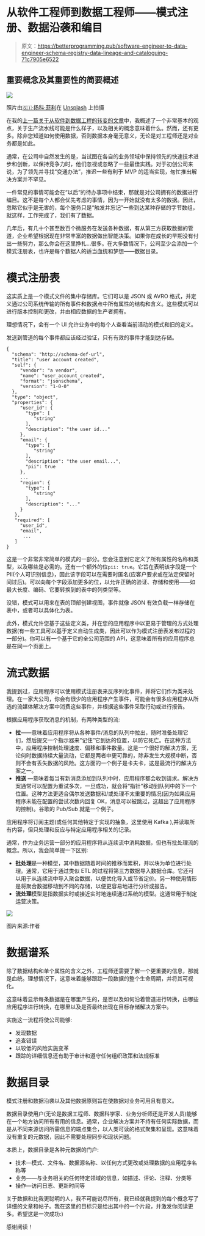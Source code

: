 # 从软件工程师到数据工程师——模式注册、数据沿袭和编目

> 原文：<https://betterprogramming.pub/software-engineer-to-data-engineer-schema-registry-data-lineage-and-cataloguing-71c7905e6522>

## 重要概念及其重要性的简要概述

![](img/dc6af47cd0859ee83ad6f8ebf516a5f2.png)

照片由[🇸🇮·扬科·菲利](https://unsplash.com/@itfeelslikefilm?utm_source=medium&utm_medium=referral)在 [Unsplash](https://unsplash.com?utm_source=medium&utm_medium=referral) 上拍摄

在我的[上一篇关于从软件到数据工程的转变的文章](/from-software-engineer-to-data-engineer-the-basics-part-1-535c0837b591)中，我概述了一个非常基本的观点，关于生产流水线可能是什么样子，以及相关的概念意味着什么。然而，还有更多。除非您知道如何使用数据，否则数据本身毫无意义，无论是对工程师还是对业务都是如此。

通常，在公司中自然发生的是，当试图在各自的业务领域中保持领先的快速技术进步和创新，以保持竞争力时，他们忽视或忽略了一些最佳实践。对于初创公司来说，为了领先并寻找“变通办法”，推迟一些有利于 MVP 的适当实现，匆忙推出解决方案并不罕见。

一件常见的事情可能会在“以后”的待办事项中结束，那就是对公司拥有的数据进行编目。这不是每个人都会优先考虑的事情，因为一开始就没有太多的数据。因此，忽略它似乎是无害的，每个服务只是“触发并忘记”一些到达某种存储的字节数组，就这样，工作完成了，我们有了数据。

几年后，有几十个甚至数百个微服务在发送各种数据，有从第三方获取数据的管道，企业希望根据现在非常丰富的数据做出智能决策。如果你在成长的早期没有付出一些努力，那么你会在这里挣扎…很多。在大多数情况下，公司至少会添加一个模式注册表，也许是每个数据人的适当血统和梦想——数据目录。

# 模式注册表

这实质上是一个模式文件的集中存储库。它们可以是 JSON 或 AVRO 格式，并定义通过公司系统传输的所有事件和数据点中所有属性的结构和含义。这些模式可以进行版本控制和更改，并由相应数据的生产者拥有。

理想情况下，会有一个 UI 允许业务中的每个人查看当前活动的模式和旧的定义。

发送到管道的每个事件都应该经过验证，只有有效的事件才能到达存储。

```
{
  "schema": "http://schema-def-url",
  "title": "user account created",
  "self": {
     "vendor": "a vendor",
     "name": "user_account_created",
     "format": "jsonschema",
     "version": "1-0-0"
  },
  "type": "object",
  "properties": {
     "user_id": {
       "type": [
          "string"
       ],
       "description": "the user id..."
     },
     "email": {
       "type": [
          "string"
       ],
       "description": "the user email...",
       "pii": true 
     },
     ...
     "region": {
       "type": [
          "string"
       ],
       "description": "..."
     }
   },
   "required": [
     "user_id",
     "email",
      ...
   ]
}
```

这是一个非常非常简单的模式的一部分。您会注意到它定义了所有属性的名称和类型，以及哪些是必需的。还有一个额外的位`pii: true`。它旨在表明该字段是一个 PII(个人可识别信息)，因此该字段可以在需要时匿名(应客户要求或在法定保留时间过后)。可以向每个字段添加更多的位，以允许正确的验证、存储和使用——如最大长度、编码、它要转换到的表中的列类型等。

没错，模式可以用来在表的顶部创建视图，事件就像 JSON 有效负载一样存储在表中，或者可以具体化为表。

此外，模式允许您基于这些定义类，并在您的应用程序中以更易于管理的方式处理数据(有一些工具可以基于定义自动生成类，因此可以作为模式注册表发布过程的一部分)。你可以有一个基于它的全公司范围的 API，这意味着所有的应用程序总是在同一个页面上。

# 流式数据

我提到过，应用程序可以使用模式注册表来反序列化事件，并将它们作为类来处理。在一家大公司，你会有很少的应用程序产生事件，可能会有很多应用程序从所选的流媒体解决方案中消费这些事件，并根据这些事件采取行动或进行报告。

根据应用程序获取消息的机制，有两种类型的流:

*   **拉**——意味着应用程序将从各种事件/消息的队列中拉出，随时准备处理它们，然后提交一个指示器来“记住”它到达的位置，以防它死亡。在这种方法中，应用程序控制处理速度、偏移和事件数量。这是一个很好的解决方案，无论何时数据持续大量流动，它都是两者中更可靠的，除非发生大规模中断，否则不会有丢失数据的风险。这方面的一个例子是卡夫卡，这是最流行的解决方案之一。
*   **推送** —意味着每当有新消息添加到队列中时，应用程序都会收到请求。解决方案通常可以配置为重试多次，一旦成功，就会将“指针”移动到队列中的下一个位置。这种方法更适合偶尔发送数据和/或处理不太重要的情况(因为如果应用程序未能在配置的尝试次数内回复 OK，消息可以被跳过，这超出了应用程序的控制)。谷歌的 Pub/Sub 就是一个例子。

应用程序将订阅主题(或任何其他特定于实现的抽象，这里使用 Kafka ),并读取所有内容，但只处理和反应与特定应用程序相关的记录。

通常，作为业务运营一部分的应用程序将从连续流中消耗数据，但也有批处理流的概念。所以，我会简单提一下区别:

*   **批处理**是一种模型，其中数据随着时间的推移而累积，并以块为单位进行处理。通常，它用于通过类似 ETL 的过程将第三方数据导入数据仓库。它还可以用于从连续流中导入聚合数据，以便优化导入或节省定价。另一种使用情形是将聚合数据移动到不同的存储，以便更容易地进行分析或报告。
*   **流处理**模型是指数据实时或接近实时地连续通过系统的模型。这通常用于制定运营决策。

![](img/4c4d4ef307c5445cc6d941b7332d17b1.png)

图片来源:作者

# 数据谱系

除了数据结构和单个属性的含义之外，工程师还需要了解一个更重要的信息，那就是血统。理想情况下，这意味着能够跟踪一段数据的整个生命周期，并将其可视化。

这意味着显示每条数据是在哪里产生的，是否以及如何沿着管道进行转换，由哪些应用程序进行转换，在哪里以及是否最终出现在目标存储解决方案中。

实施这一流程将使公司能够:

*   发现数据
*   追查错误
*   以较低的风险实施变革
*   跟踪的详细信息还有助于审计和遵守任何组织政策和法规标准

# 数据目录

模式注册和数据沿袭以及其他数据原则旨在使数据对业务可用且有意义。

数据目录使用户(无论是数据工程师、数据科学家、业务分析师还是开发人员)能够在一个地方访问所有有用的信息。通常，企业解决方案并不持有任何实际数据，而是从不同来源访问所需信息的端点集合，以人类可读的格式聚集和呈现。这意味着没有重复的元数据，因此不需要处理同步和现状问题。

本质上，数据目录是各种元数据的门户:

*   技术—模式、文件名、数据源名称、以任何方式更改或处理数据的应用程序名称等
*   业务——与业务相关的任何特定领域的信息，如描述、评论、注释、分类等
*   操作—访问日志、更新时间等

关于数据和比我更聪明的人，我不可能说尽所有，我已经就我提到的每个概念写了详细的文章和帖子。我在这里的目标只是给出其中的一个片段，并激发你阅读更多。希望这是一次成功:)

感谢阅读！